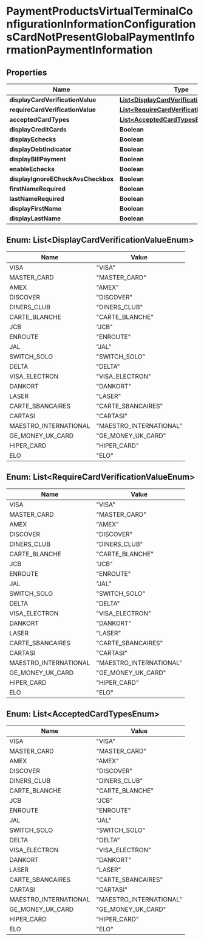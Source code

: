 
# PaymentProductsVirtualTerminalConfigurationInformationConfigurationsCardNotPresentGlobalPaymentInformationPaymentInformation

## Properties
Name | Type | Description | Notes
------------ | ------------- | ------------- | -------------
**displayCardVerificationValue** | [**List&lt;DisplayCardVerificationValueEnum&gt;**](#List&lt;DisplayCardVerificationValueEnum&gt;) |  |  [optional]
**requireCardVerificationValue** | [**List&lt;RequireCardVerificationValueEnum&gt;**](#List&lt;RequireCardVerificationValueEnum&gt;) |  |  [optional]
**acceptedCardTypes** | [**List&lt;AcceptedCardTypesEnum&gt;**](#List&lt;AcceptedCardTypesEnum&gt;) |  |  [optional]
**displayCreditCards** | **Boolean** |  |  [optional]
**displayEchecks** | **Boolean** |  |  [optional]
**displayDebtIndicator** | **Boolean** |  |  [optional]
**displayBillPayment** | **Boolean** |  |  [optional]
**enableEchecks** | **Boolean** |  |  [optional]
**displayIgnoreECheckAvsCheckbox** | **Boolean** |  |  [optional]
**firstNameRequired** | **Boolean** |  |  [optional]
**lastNameRequired** | **Boolean** |  |  [optional]
**displayFirstName** | **Boolean** |  |  [optional]
**displayLastName** | **Boolean** |  |  [optional]


<a name="List<DisplayCardVerificationValueEnum>"></a>
## Enum: List&lt;DisplayCardVerificationValueEnum&gt;
Name | Value
---- | -----
VISA | &quot;VISA&quot;
MASTER_CARD | &quot;MASTER_CARD&quot;
AMEX | &quot;AMEX&quot;
DISCOVER | &quot;DISCOVER&quot;
DINERS_CLUB | &quot;DINERS_CLUB&quot;
CARTE_BLANCHE | &quot;CARTE_BLANCHE&quot;
JCB | &quot;JCB&quot;
ENROUTE | &quot;ENROUTE&quot;
JAL | &quot;JAL&quot;
SWITCH_SOLO | &quot;SWITCH_SOLO&quot;
DELTA | &quot;DELTA&quot;
VISA_ELECTRON | &quot;VISA_ELECTRON&quot;
DANKORT | &quot;DANKORT&quot;
LASER | &quot;LASER&quot;
CARTE_SBANCAIRES | &quot;CARTE_SBANCAIRES&quot;
CARTASI | &quot;CARTASI&quot;
MAESTRO_INTERNATIONAL | &quot;MAESTRO_INTERNATIONAL&quot;
GE_MONEY_UK_CARD | &quot;GE_MONEY_UK_CARD&quot;
HIPER_CARD | &quot;HIPER_CARD&quot;
ELO | &quot;ELO&quot;


<a name="List<RequireCardVerificationValueEnum>"></a>
## Enum: List&lt;RequireCardVerificationValueEnum&gt;
Name | Value
---- | -----
VISA | &quot;VISA&quot;
MASTER_CARD | &quot;MASTER_CARD&quot;
AMEX | &quot;AMEX&quot;
DISCOVER | &quot;DISCOVER&quot;
DINERS_CLUB | &quot;DINERS_CLUB&quot;
CARTE_BLANCHE | &quot;CARTE_BLANCHE&quot;
JCB | &quot;JCB&quot;
ENROUTE | &quot;ENROUTE&quot;
JAL | &quot;JAL&quot;
SWITCH_SOLO | &quot;SWITCH_SOLO&quot;
DELTA | &quot;DELTA&quot;
VISA_ELECTRON | &quot;VISA_ELECTRON&quot;
DANKORT | &quot;DANKORT&quot;
LASER | &quot;LASER&quot;
CARTE_SBANCAIRES | &quot;CARTE_SBANCAIRES&quot;
CARTASI | &quot;CARTASI&quot;
MAESTRO_INTERNATIONAL | &quot;MAESTRO_INTERNATIONAL&quot;
GE_MONEY_UK_CARD | &quot;GE_MONEY_UK_CARD&quot;
HIPER_CARD | &quot;HIPER_CARD&quot;
ELO | &quot;ELO&quot;


<a name="List<AcceptedCardTypesEnum>"></a>
## Enum: List&lt;AcceptedCardTypesEnum&gt;
Name | Value
---- | -----
VISA | &quot;VISA&quot;
MASTER_CARD | &quot;MASTER_CARD&quot;
AMEX | &quot;AMEX&quot;
DISCOVER | &quot;DISCOVER&quot;
DINERS_CLUB | &quot;DINERS_CLUB&quot;
CARTE_BLANCHE | &quot;CARTE_BLANCHE&quot;
JCB | &quot;JCB&quot;
ENROUTE | &quot;ENROUTE&quot;
JAL | &quot;JAL&quot;
SWITCH_SOLO | &quot;SWITCH_SOLO&quot;
DELTA | &quot;DELTA&quot;
VISA_ELECTRON | &quot;VISA_ELECTRON&quot;
DANKORT | &quot;DANKORT&quot;
LASER | &quot;LASER&quot;
CARTE_SBANCAIRES | &quot;CARTE_SBANCAIRES&quot;
CARTASI | &quot;CARTASI&quot;
MAESTRO_INTERNATIONAL | &quot;MAESTRO_INTERNATIONAL&quot;
GE_MONEY_UK_CARD | &quot;GE_MONEY_UK_CARD&quot;
HIPER_CARD | &quot;HIPER_CARD&quot;
ELO | &quot;ELO&quot;



